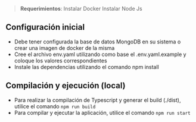 > **Requerimientos**:
 Instalar Docker
 Instalar Node Js

## Configuración inicial
- Debe tener configurada la base de datos MongoDB en su sistema o crear una imagen de docker de la misma
- Cree el archivo env.yaml utilizando como base el .env.yaml.example y coloque los valores correspondientes
- Instale las dependencias utilizando el comando npm install

## Compilación y ejecución (local)
- Para realizar la compilación de Typescript y generar el build (./dist), utilice el comando `npm run build`
- Para compilar y ejecutar la aplicación, utilice el comando `npm run start`